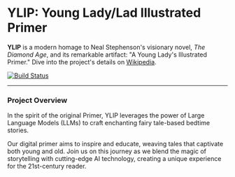 # YLIP: Young Lady/Lad Illustrated Primer

**YLIP** is a modern homage to Neal Stephenson's visionary novel, *The Diamond Age*, 
and its remarkable artifact: "A Young Lady's Illustrated Primer." 
Dive into the project's details on [Wikipedia](https://en.wikipedia.org/wiki/The_Diamond_Age).

[![Build Status](https://github.com/leok7v/YLIP/actions/workflows/build-on-push.yml/badge.svg)](https://github.com/leok7v/YLIP/actions/workflows/build-on-push.yml)

---

### Project Overview

In the spirit of the original Primer, YLIP leverages the power of 
Large Language Models (LLMs) to craft enchanting fairy tale-based 
bedtime stories. 

Our digital primer aims to inspire and educate, weaving tales that 
captivate both young and old. Join us on this journey as we blend 
the magic of storytelling with cutting-edge AI technology, 
creating a unique experience for the 21st-century reader.
